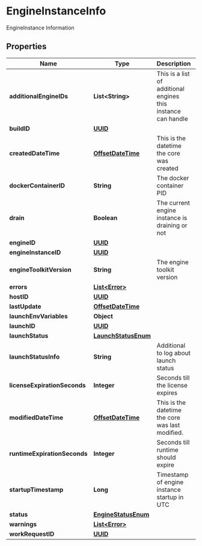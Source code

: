 

# EngineInstanceInfo

EngineInstance Information
## Properties

Name | Type | Description | Notes
------------ | ------------- | ------------- | -------------
**additionalEngineIDs** | **List&lt;String&gt;** | This is a list of additional engines this instance can handle |  [optional]
**buildID** | [**UUID**](UUID.md) |  |  [optional]
**createdDateTime** | [**OffsetDateTime**](OffsetDateTime.md) | This is the datetime the core was created |  [optional]
**dockerContainerID** | **String** | The docker container PID |  [optional]
**drain** | **Boolean** | The current engine instance is draining or not |  [optional]
**engineID** | [**UUID**](UUID.md) |  |  [optional]
**engineInstanceID** | [**UUID**](UUID.md) |  |  [optional]
**engineToolkitVersion** | **String** | The engine toolkit version |  [optional]
**errors** | [**List&lt;Error&gt;**](Error.md) |  |  [optional]
**hostID** | [**UUID**](UUID.md) |  |  [optional]
**lastUpdate** | [**OffsetDateTime**](OffsetDateTime.md) |  |  [optional]
**launchEnvVariables** | **Object** |  |  [optional]
**launchID** | [**UUID**](UUID.md) |  |  [optional]
**launchStatus** | [**LaunchStatusEnum**](LaunchStatusEnum.md) |  |  [optional]
**launchStatusInfo** | **String** | Additional to log about launch status |  [optional]
**licenseExpirationSeconds** | **Integer** | Seconds till the license expires |  [optional]
**modifiedDateTime** | [**OffsetDateTime**](OffsetDateTime.md) | This is the datetime the core was last modified. |  [optional]
**runtimeExpirationSeconds** | **Integer** | Seconds till runtime should expire |  [optional]
**startupTimestamp** | **Long** | Timestamp of engine instance startup in UTC |  [optional]
**status** | [**EngineStatusEnum**](EngineStatusEnum.md) |  |  [optional]
**warnings** | [**List&lt;Error&gt;**](Error.md) |  |  [optional]
**workRequestID** | [**UUID**](UUID.md) |  |  [optional]



